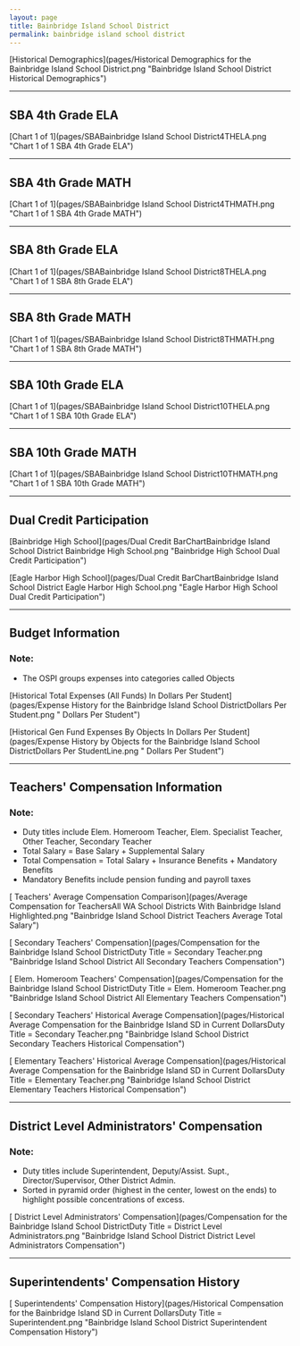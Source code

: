 ```yaml
---
layout: page
title: Bainbridge Island School District
permalink: bainbridge island school district
---
```



[Historical Demographics](pages/Historical Demographics for the Bainbridge Island School District.png "Bainbridge Island School District Historical Demographics")

___

## SBA 4th Grade ELA

[Chart 1 of 1](pages/SBABainbridge Island School District4THELA.png "Chart 1 of 1 SBA 4th Grade ELA")


___

## SBA 4th Grade MATH

[Chart 1 of 1](pages/SBABainbridge Island School District4THMATH.png "Chart 1 of 1 SBA 4th Grade MATH")


___

## SBA 8th Grade ELA

[Chart 1 of 1](pages/SBABainbridge Island School District8THELA.png "Chart 1 of 1 SBA 8th Grade ELA")


___

## SBA 8th Grade MATH

[Chart 1 of 1](pages/SBABainbridge Island School District8THMATH.png "Chart 1 of 1 SBA 8th Grade MATH")


___

## SBA 10th Grade ELA

[Chart 1 of 1](pages/SBABainbridge Island School District10THELA.png "Chart 1 of 1 SBA 10th Grade ELA")


___

## SBA 10th Grade MATH

[Chart 1 of 1](pages/SBABainbridge Island School District10THMATH.png "Chart 1 of 1 SBA 10th Grade MATH")


___

## Dual Credit Participation

[Bainbridge High School](pages/Dual Credit BarChartBainbridge Island School District Bainbridge High School.png "Bainbridge High School Dual Credit Participation")

[Eagle Harbor High School](pages/Dual Credit BarChartBainbridge Island School District Eagle Harbor High School.png "Eagle Harbor High School Dual Credit Participation")


___

## Budget Information
### Note:
- The OSPI groups expenses into categories called Objects

[Historical Total Expenses (All Funds) In Dollars Per Student](pages/Expense History for the Bainbridge Island School DistrictDollars Per Student.png " Dollars Per Student")

[Historical Gen Fund Expenses By Objects In Dollars Per Student](pages/Expense History by Objects for the Bainbridge Island School DistrictDollars Per StudentLine.png " Dollars Per Student")


___

## Teachers' Compensation Information
### Note:
- Duty titles include Elem. Homeroom Teacher, Elem. Specialist Teacher, Other Teacher, Secondary Teacher
- Total Salary = Base Salary + Supplemental Salary
- Total Compensation = Total Salary + Insurance Benefits + Mandatory Benefits
- Mandatory Benefits include pension funding and payroll taxes

[ Teachers' Average Compensation Comparison](pages/Average Compensation for TeachersAll WA School Districts With Bainbridge Island Highlighted.png "Bainbridge Island School District Teachers Average Total Salary")

[ Secondary Teachers' Compensation](pages/Compensation for the Bainbridge Island School DistrictDuty Title = Secondary Teacher.png "Bainbridge Island School District All Secondary Teachers Compensation")

[ Elem. Homeroom Teachers' Compensation](pages/Compensation for the Bainbridge Island School DistrictDuty Title = Elem. Homeroom Teacher.png "Bainbridge Island School District All Elementary Teachers Compensation")

[ Secondary Teachers' Historical Average Compensation](pages/Historical Average Compensation for the Bainbridge Island SD in Current DollarsDuty Title = Secondary Teacher.png "Bainbridge Island School District Secondary Teachers Historical Compensation")

[ Elementary Teachers' Historical Average Compensation](pages/Historical Average Compensation for the Bainbridge Island SD in Current DollarsDuty Title = Elementary Teacher.png "Bainbridge Island School District Elementary Teachers Historical Compensation")


___

## District Level Administrators' Compensation

### Note:
- Duty titles include Superintendent, Deputy/Assist. Supt., Director/Supervisor, Other District Admin.
- Sorted in pyramid order (highest in the center, lowest on the ends) to highlight possible concentrations of excess.

[ District Level Administrators' Compensation](pages/Compensation for the Bainbridge Island School DistrictDuty Title = District Level Administrators.png "Bainbridge Island School District District Level Administrators Compensation")


___

## Superintendents' Compensation History

[ Superintendents' Compensation History](pages/Historical Compensation for the Bainbridge Island SD in Current DollarsDuty Title = Superintendent.png "Bainbridge Island School District Superintendent Compensation History")

